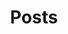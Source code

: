 ---
title: "Posts"
layout: categories
permalink: /posts
header:
  overlay_image: /assets/images/posts-title.jpg
# sort_by: 
# sort_order: 
---